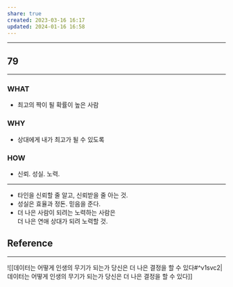 ```yaml
---
share: true
created: 2023-03-16 16:17
updated: 2024-01-16 16:58
---
```


---
## 79
---
### WHAT
- 최고의 짝이 될 확률이 높은 사람
### WHY
- 상대에게 내가 최고가 될 수 있도록
### HOW
- 신뢰. 성실. 노력.
---
- 타인을 신뢰할 줄 알고, 신뢰받을 줄 아는 것.
- 성실은 효율과 정돈. 믿음을 준다.
- 더 나은 사람이 되려는 노력하는 사람은  
  더 나은 연애 상대가 되려 노력할 것.

## Reference
---
![[데이터는 어떻게 인생의 무기가 되는가  당신은 더 나은 결정을 할 수 있다#^v1svc2|데이터는 어떻게 인생의 무기가 되는가  당신은 더 나은 결정을 할 수 있다]]
